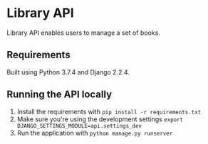 # Library API

Library API enables users to manage a set of books.

## Requirements

Built using Python 3.7.4 and Django 2.2.4.

## Running the API locally

1. Install the requirements with `pip install -r requirements.txt`
2. Make sure you're using the development settings `export DJANGO_SETTINGS_MODULE=api.settings_dev`
3. Run the application with `python manage.py runserver`